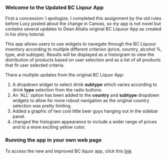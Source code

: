 ### Welcome to the Updated BC Liqour App
First a concession: I apologize, I completed this assignment by the old rules before Lucy posted about the change in Canvas, so my app is not novel but contains several updates to Dean Attalis original BC Liquour App as created in his shiny tutorial.

This app allows users to use widgets to navegate through the BC Liquour inventory according to multiple different criterion (price, country, alcohol %, type, and subtype). Results will be displayed as a historgram to view the distribution of products based on user selection and as a list of all products that fit user selected criteria. 

There a multiple updates from the original BC Liquor App:
1) A dropdown widget to select drink **subtype** which varies according to drink **type** selection from the radio buttons.
2) An 'ALL' option has been added to the **country** and **subtype** dropdown widgets to allow for more robust navigation as the original country selection was pretty limiting.
3) Added a graphic of two cool little beer guys hanging out in the sidebar panel.
4) changed the histogram appearance to include a wider range of prices and to a more exciting yellow color.

### Running the app in your own web page
To access the new and improved BC liquor app, click this [link](https://danrobinson.shinyapps.io/bcl_app/)

